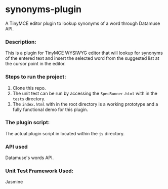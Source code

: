 # synonyms-plugin
A TinyMCE editor plugin to lookup synonyms of a word through Datamuse API. 

### Description:
This is a plugin for TinyMCE WYSIWYG editor that will lookup for synonyms of the entered text and insert the selected word 
from the suggested list at the cursor point in the editor.

### Steps to run the project:
1. Clone this repo.
2. The unit test can be run by accessing the ```SpecRunner.html``` with in the ```tests``` directory.
3. The ```index.html``` with in the root directory is a working prototype and a fully functional demo for this plugin.

### The plugin script:
The actual plugin script in located within the ```js``` directory.

### API used
Datamuse's words API.

### Unit Test Framework Used:
Jasmine

